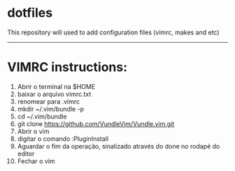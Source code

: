 # dotfiles
This repository will used to add configuration files (vimrc, makes and etc)


---------------------------------------------------------------------------
# VIMRC instructions:
1) Abrir o terminal na $HOME
2) baixar o arquivo vimrc.txt
3) renomear para .vimrc
4) mkdir ~/.vim/bundle -p
5) cd ~/.vim/bundle
6) git clone https://github.com/VundleVim/Vundle.vim.git
7) Abrir o vim
8) digitar o comando :PluginInstall
9) Aguardar o fim da operação, sinalizado através do done no rodapé do editor
10) Fechar o vim
